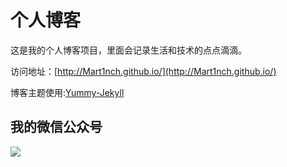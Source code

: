 # 个人博客

这是我的个人博客项目，里面会记录生活和技术的点点滴滴。


访问地址：[http://Mart1nch.github.io/](http://Mart1nch.github.io/)


博客主题使用:[Yummy-Jekyll](https://github.com/DONGChuan/Yummy-Jekyll)


## 我的微信公众号

![](http://www.ityouknow.com/assets/images/keeppuresmile_430.jpg)
